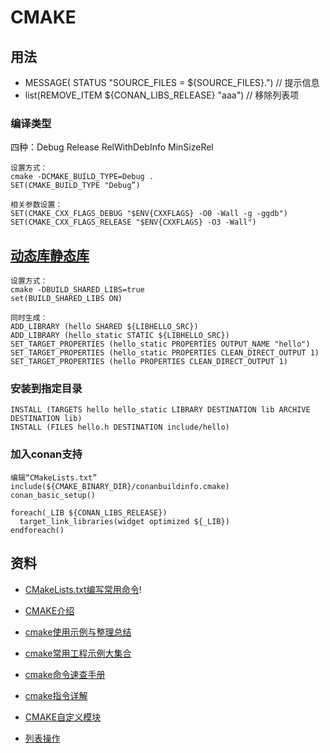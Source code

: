 # CMAKE
## 用法
* MESSAGE( STATUS "SOURCE_FILES = ${SOURCE_FILES}.") // 提示信息
* list(REMOVE_ITEM ${CONAN_LIBS_RELEASE} "aaa") // 移除列表项

### 编译类型
四种：Debug Release RelWithDebInfo MinSizeRel
```
设置方式：
cmake -DCMAKE_BUILD_TYPE=Debug .
SET(CMAKE_BUILD_TYPE "Debug”)

相关参数设置：
SET(CMAKE_CXX_FLAGS_DEBUG "$ENV{CXXFLAGS} -O0 -Wall -g -ggdb")
SET(CMAKE_CXX_FLAGS_RELEASE "$ENV{CXXFLAGS} -O3 -Wall")
```

## [动态库静态库](https://www.cnblogs.com/zhoug2020/p/5904206.html)
```
设置方式：
cmake -DBUILD_SHARED_LIBS=true
set(BUILD_SHARED_LIBS ON)

同时生成：
ADD_LIBRARY (hello SHARED ${LIBHELLO_SRC})
ADD_LIBRARY (hello_static STATIC ${LIBHELLO_SRC})
SET_TARGET_PROPERTIES (hello_static PROPERTIES OUTPUT_NAME "hello")
SET_TARGET_PROPERTIES (hello_static PROPERTIES CLEAN_DIRECT_OUTPUT 1)
SET_TARGET_PROPERTIES (hello PROPERTIES CLEAN_DIRECT_OUTPUT 1)

```

### 安装到指定目录
```
INSTALL (TARGETS hello hello_static LIBRARY DESTINATION lib ARCHIVE DESTINATION lib)
INSTALL (FILES hello.h DESTINATION include/hello)
```

### 加入conan支持
```
编辑“CMakeLists.txt”
include(${CMAKE_BINARY_DIR}/conanbuildinfo.cmake)
conan_basic_setup()

foreach(_LIB ${CONAN_LIBS_RELEASE})
  target_link_libraries(widget optimized ${_LIB})
endforeach()
```

## 资料
* [CMakeLists.txt编写常用命令](https://www.cnblogs.com/xl2432/p/11225276.html)!
* [CMAKE介绍](https://www.hahack.com/codes/cmake/)
* [cmake使用示例与整理总结](https://blog.csdn.net/wzzfeitian/article/details/40963457)
* [cmake常用工程示例大集合](https://blog.csdn.net/FreeApe/article/details/52567087)

* [cmake命令速查手册](https://blog.csdn.net/u010552731/article/details/89293101)
* [cmake指令详解](https://blog.csdn.net/bytxl/article/details/50635016)
* [CMAKE自定义模块](https://www.kancloud.cn/itfanr/cmake-practice/82991)
* [列表操作](https://blog.csdn.net/fuyajun01/article/details/9036477)
